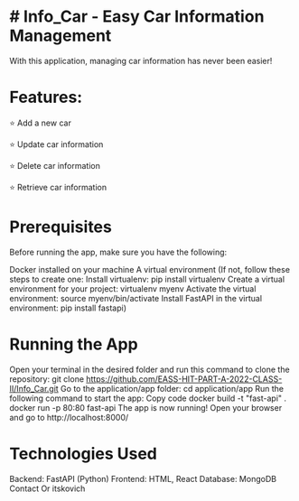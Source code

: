 # # Info_Car - Easy Car Information Management

With this application, managing car information has never been easier!
# Features: 
⭐ Add a new car

⭐ Update car information

⭐ Delete car information
 
⭐ Retrieve car information

# Prerequisites
Before running the app, make sure you have the following:

Docker installed on your machine
A virtual environment (If not, follow these steps to create one:
Install virtualenv: pip install virtualenv
Create a virtual environment for your project: virtualenv myenv
Activate the virtual environment: source myenv/bin/activate
Install FastAPI in the virtual environment: pip install fastapi)
# Running the App
Open your terminal in the desired folder and run this command to clone the repository: git clone https://github.com/EASS-HIT-PART-A-2022-CLASS-II/Info_Car.git
Go to the application/app folder: cd application/app
Run the following command to start the app:
Copy code
docker build -t "fast-api" .
docker run  -p 80:80 fast-api
The app is now running! Open your browser and go to http://localhost:8000/

# Technologies Used
Backend: FastAPI (Python)
Frontend: HTML, React
Database: MongoDB
Contact
Or itskovich
